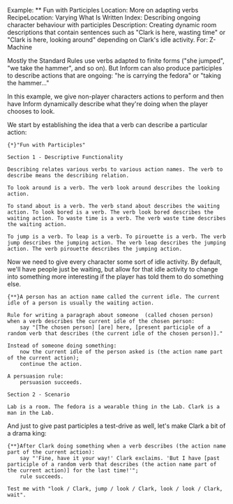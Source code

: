 Example: ** Fun with Participles
Location: More on adapting verbs
RecipeLocation: Varying What Is Written
Index: Describing ongoing character behaviour with participles
Description: Creating dynamic room descriptions that contain sentences such as "Clark is here, wasting time" or "Clark is here, looking around" depending on Clark's idle activity.
For: Z-Machine

  
Mostly the Standard Rules use verbs adapted to finite forms ("she jumped", "we take the hammer", and so on). But Inform can also produce participles to describe actions that are ongoing: "he is carrying the fedora" or "taking the hammer..."

  
In this example, we give non-player characters actions to perform and then have Inform dynamically describe what they're doing when the player chooses to look.

  
We start by establishing the idea that a verb can describe a particular action:

  

``` inform7
{*}"Fun with Participles"

Section 1 - Descriptive Functionality

Describing relates various verbs to various action names. The verb to describe means the describing relation.

To look around is a verb. The verb look around describes the looking action.

To stand about is a verb. The verb stand about describes the waiting action. To look bored is a verb. The verb look bored describes the waiting action. To waste time is a verb. The verb waste time describes the waiting action.

To jump is a verb. To leap is a verb. To pirouette is a verb. The verb jump describes the jumping action. The verb leap describes the jumping action. The verb pirouette describes the jumping action.
```

  
Now we need to give every character some sort of idle activity. By default, we'll have people just be waiting, but allow for that idle activity to change into something more interesting if the player has told them to do something else.

  

``` inform7
{**}A person has an action name called the current idle. The current idle of a person is usually the waiting action.

Rule for writing a paragraph about someone  (called chosen person) when a verb describes the current idle of the chosen person:
	say "[The chosen person] [are] here, [present participle of a random verb that describes (the current idle of the chosen person)]."

Instead of someone doing something:
	now the current idle of the person asked is (the action name part of the current action);
	continue the action.

A persuasion rule:
	persuasion succeeds.

Section 2 - Scenario

Lab is a room. The fedora is a wearable thing in the Lab. Clark is a man in the Lab.
```

  
And just to give past participles a test-drive as well, let's make Clark a bit of a drama king:

  

``` inform7
{**}After Clark doing something when a verb describes (the action name part of the current action):
	say "'Fine, have it your way!' Clark exclaims. 'But I have [past participle of a random verb that describes (the action name part of the current action)] for the last time!'";
	rule succeeds.

Test me with "look / Clark, jump / look / Clark, look / look / Clark, wait".
```

